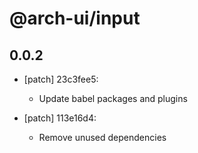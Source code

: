 # @arch-ui/input

## 0.0.2

- [patch] 23c3fee5:

  - Update babel packages and plugins

- [patch] 113e16d4:

  - Remove unused dependencies
